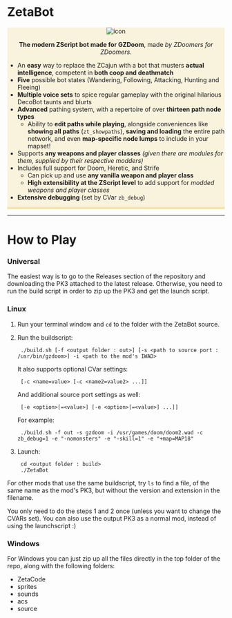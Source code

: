 # ZetaBot

<div align="center" style="background-color: #DDAA0020; border-bottom: 5px solid #DDAA0038;">

![icon](ZetaBot-icon.svg)

**The modern ZScript bot made for GZDoom**, made *by ZDoomers for ZDoomers*.
 
 <div align="left" style="margin: auto 0;">
  
* An **easy** way to replace the ZCajun with a bot that musters **actual intelligence**, competent in **both coop and deathmatch**
* **Five** possible bot states (Wandering, Following, Attacking, Hunting and Fleeing)
* **Multiple voice sets** to spice regular gameplay with the original hilarious DecoBot taunts and blurts
* **Advanced** pathing system, with a repertoire of over **thirteen path node types**
  * Ability to **edit paths while playing**, alongside conveniences like **showing all paths** (`zt_showpaths`), **saving and loading** the entire path network, and even **map-specific node lumps** to include in your mapset!
* Supports **any weapons and player classes** _(given there are modules for them, supplied by their respective modders)_
* Includes full support for Doom, Heretic, and Strife
  * Can pick up and use **any vanilla weapon and player class**
  * **High extensibility at the ZScript level** to add support for _modded weapons and player classes_
* **Extensive debugging** (set by CVar `zb_debug`)
  
 </div>
 
</div>

---

# How to Play

### Universal

The easiest way is to go to the Releases section of the repository and
downloading the PK3 attached to the latest release. Otherwise, you need
to run the build script in order to zip up the PK3 and get the launch script.

### Linux

1. Run your terminal window and `cd` to the folder with the ZetaBot source.
2. Run the buildscript:

        ./build.sh [-f <output folder : out>] [-s <path to source port : /usr/bin/gzdoom>] -i <path to the mod's IWAD>
    
   It also supports optional CVar settings:

        [-c <name=value> [-c <name2=value2> ...]]
        
   And additional source port settings as well:
   
        [-e <option>[=<value>] [-e <option>[=<value>] ...]]
    
   For example:

        ./build.sh -f out -s gzdoom -i /usr/games/doom/doom2.wad -c zb_debug=1 -e "-nomonsters" -e "-skill=1" -e "+map=MAP18"
    
3. Launch:

        cd <output folder : build>
        ./ZetaBot
    
For other mods that use the same buildscript, try `ls` to find a file,
of the same name as the mod's PK3, but without the version and extension
in the filename.

You only need to do the steps 1 and 2 once (unless you want to change the
CVARs set). You can also use the output PK3 as a normal mod, instead of
using the launchscript :)

    
### Windows
    
For Windows you can just zip up all the files directly in the top folder of the repo,
along with the following folders:

* ZetaCode
* sprites
* sounds
* acs
* source
